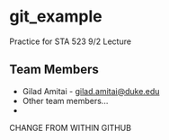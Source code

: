 # git_example
Practice for STA 523 9/2 Lecture

## Team Members
* Gilad Amitai - gilad.amitai@duke.edu
* Other team members...
* 
CHANGE FROM WITHIN GITHUB
